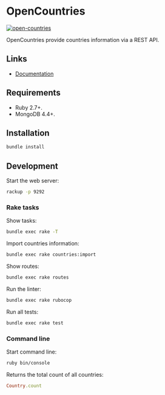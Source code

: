 # OpenCountries

[![open-countries](https://github.com/alejandrocen/open-countries/actions/workflows/ci.yml/badge.svg)](https://github.com/alejandrocen/open-countries/actions/workflows/ci.yml)

OpenCountries provide countries information via a REST API.

## Links

* [Documentation](https://alejandrocen.github.io/open-countries/)

## Requirements

- Ruby 2.7+.
- MongoDB 4.4+.

## Installation

```sh
bundle install
```

## Development

Start the web server:

```sh
rackup -p 9292
```

### Rake tasks

Show tasks:

```sh
bundle exec rake -T
```

Import countries information:

```sh
bundle exec rake countries:import
```

Show routes:

```sh
bundle exec rake routes
```

Run the linter:

```sh
bundle exec rake rubocop
```

Run all tests:

```sh
bundle exec rake test
```

### Command line

Start command line:

```sh
ruby bin/console
```

Returns the total count of all countries:

```ruby
Country.count
```
